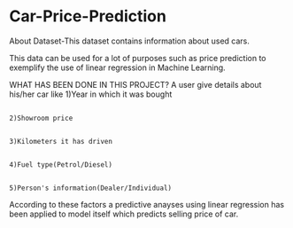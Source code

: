 # Car-Price-Prediction
About Dataset-This dataset contains information about used cars.

This data can be used for a lot of purposes such as price prediction to exemplify the use of linear regression in Machine Learning.

WHAT HAS BEEN DONE IN THIS PROJECT?
A user give details about his/her car like
                                           1)Year in which it was bought

                                                                                 2)Showroom price
                                           
                                                                                 3)Kilometers it has driven
                                           
                                                                                 4)Fuel type(Petrol/Diesel)
                                           
                                                                                 5)Person's information(Dealer/Individual)
                                           
According to these factors a predictive anayses using linear regression has been applied to model itself which predicts selling price of car.
                                           
